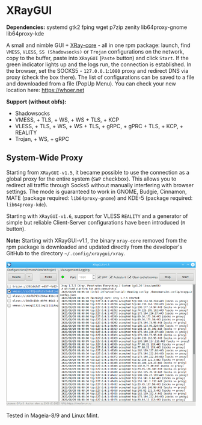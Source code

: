 # XRayGUI
**Dependencies:** systemd gtk2 fping wget p7zip zenity lib64proxy-gnome lib64proxy-kde  
  
A small and nimble GUI + [XRay-core](https://github.com/XTLS/Xray-core) - all in one rpm package: launch, find `VMESS`, `VLESS`, `SS (Shadowsocks)` or `Trojan` configurations on the network, copy to the buffer, paste into `XRayGUI` (`Paste` button) and click `Start`. If the green indicator lights up and the logs run, the connection is established. In the browser, set the SOCKS5 - `127.0.0.1`:`1080` proxy and redirect DNS via proxy (check the box there). The list of configurations can be saved to a file and downloaded from a file (PopUp Menu). You can check your new location here: https://whoer.net  

**Support (without obfs):**
+ Shadowsocks
+ VMESS, + TLS, + WS, + WS + TLS, + KCP
+ VLESS, + TLS, + WS, + WS + TLS, + gRPC, + gPRC + TLS, + KCP, + REALITY
+ Trojan, + WS, + gRPC

System-Wide Proxy
--
Starting from `XRayGUI-v1.5`, it became possible to use the connection as a global proxy for the entire system (`SWP` checkbox). This allows you to redirect all traffic through Socks5 without manually interfering with browser settings. The mode is guaranteed to work in GNOME, Budgie, Cinnamon, MATE (package required: `lib64proxy-gnome`) and KDE-5 (package required: `lib64proxy-kde`).  
  
Starting with `XRayGUI-v1.6`, support for VLESS `REALITY` and a generator of simple but reliable Client-Server configurations have been introduced (`R` button).  
  
**Note:** Starting with XRayGUI-v1.1, the binary `xray-core` removed from the rpm package is downloaded and updated directly from the developer's GitHub to the directory `~/.config/xraygui/xray`.  
  
![](https://github.com/AKotov-dev/XRayGUI/blob/main/ScreenShot2.png)  
  
Tested in Mageia-8/9 and Linux Mint.
